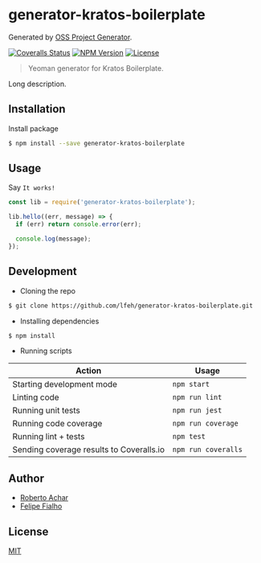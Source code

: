 # generator-kratos-boilerplate

Generated by [OSS Project Generator](http://bit.ly/generator-oss-project).
  
[![Coveralls Status][coveralls-badge]][coveralls-url]
[![NPM Version][npm-badge]][npm-url]
[![License][license-badge]][license-url]

> Yeoman generator for Kratos Boilerplate.

Long description.

## Installation

Install package

```bash
$ npm install --save generator-kratos-boilerplate
```

## Usage

Say `It works!`

```js
const lib = require('generator-kratos-boilerplate');

lib.hello((err, message) => {
  if (err) return console.error(err);

  console.log(message);
});
```

## Development

- Cloning the repo

```bash
$ git clone https://github.com/lfeh/generator-kratos-boilerplate.git
```

- Installing dependencies

```bash
$ npm install
```

- Running scripts

| Action                                   | Usage               |
| ---------------------------------------- | ------------------- |
| Starting development mode                | `npm start`         |
| Linting code                             | `npm run lint`      |
| Running unit tests                       | `npm run jest`      |
| Running code coverage                    | `npm run coverage`  |
| Running lint + tests                     | `npm test`          |
| Sending coverage results to Coveralls.io | `npm run coveralls` |

## Author

- [Roberto Achar](https://twitter.com/robertoachar)
- [Felipe Fialho](https://twitter.com/lfeh)

## License

[MIT](https://github.com/lfeh/generator-kratos-boilerplate/blob/master/LICENSE)

[travis-badge]: https://travis-ci.org/lfeh/generator-kratos-boilerplate.svg?branch=master
[travis-url]: https://travis-ci.org/lfeh/generator-kratos-boilerplate
[appveyor-badge]: https://ci.appveyor.com/api/projects/status/github/lfeh/generator-kratos-boilerplate?branch=master&svg=true
[appveyor-url]: https://ci.appveyor.com/project/lfeh/generator-kratos-boilerplate
[circleci-badge]: https://circleci.com/gh/lfeh/generator-kratos-boilerplate/tree/master.svg?style=shield 
[coveralls-badge]: https://coveralls.io/repos/github/lfeh/generator-kratos-boilerplate/badge.svg?branch=master
[coveralls-url]: https://coveralls.io/github/lfeh/generator-kratos-boilerplate?branch=master
[npm-badge]: https://img.shields.io/npm/v/generator-kratos-boilerplate.svg
[npm-url]: https://www.npmjs.com/package/generator-kratos-boilerplate
[license-badge]: https://img.shields.io/github/license/lfeh/generator-kratos-boilerplate.svg
[license-url]: https://opensource.org/licenses/MIT
